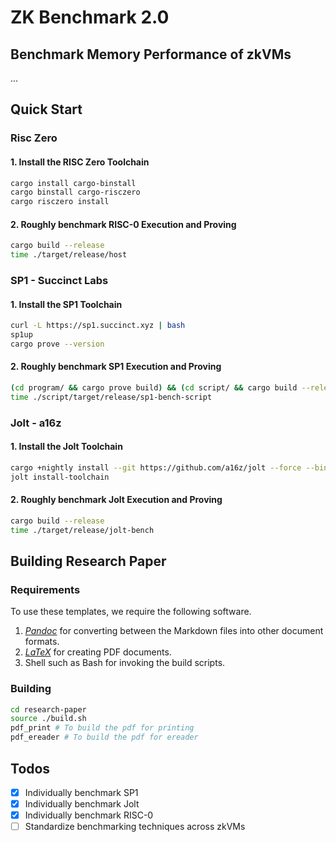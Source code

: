 # ZK Benchmark 2.0

## Benchmark Memory Performance of zkVMs

...

## Quick Start

### Risc Zero

#### 1. Install the RISC Zero Toolchain

```bash
cargo install cargo-binstall
cargo binstall cargo-risczero
cargo risczero install
```

#### 2. Roughly benchmark RISC-0 Execution and Proving

```bash
cargo build --release
time ./target/release/host
```

### SP1 - Succinct Labs

#### 1. Install the SP1 Toolchain

```bash
curl -L https://sp1.succinct.xyz | bash
sp1up
cargo prove --version
```

#### 2. Roughly benchmark SP1 Execution and Proving

```bash
(cd program/ && cargo prove build) && (cd script/ && cargo build --release)
time ./script/target/release/sp1-bench-script
```

### Jolt - a16z

#### 1. Install the Jolt Toolchain

```bash
cargo +nightly install --git https://github.com/a16z/jolt --force --bins jolt
jolt install-toolchain
```

#### 2. Roughly benchmark Jolt Execution and Proving

```bash
cargo build --release
time ./target/release/jolt-bench
```

## Building Research Paper

### Requirements

To use these templates, we require the following software.

1. [_Pandoc_](https://pandoc.org/) for converting between the Markdown files into other document formats.
2. [_LaTeX_](https://www.latex-project.org/) for creating PDF documents.
3. Shell such as Bash for invoking the build scripts.

### Building

```bash
cd research-paper
source ./build.sh
pdf_print # To build the pdf for printing
pdf_ereader # To build the pdf for ereader
```

## Todos

- [x] Individually benchmark SP1
- [x] Individually benchmark Jolt
- [x] Individually benchmark RISC-0
- [ ] Standardize benchmarking techniques across zkVMs
